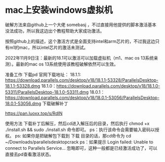 # mac上安装windows虚拟机
破解方法来自github上一个大佬 somebasj ，不过直接用他提供的脚本激活基本没法成功，所以我这边出个教程帮助大家成功激活。

按照github上的描述，这个激活方式是全面支持intel和arm芯片的，不过我这边只有m1的mac，所以intel芯片的激活未测试。

2022年11月9日注：最新的18.1可以激活可以加载虚拟机（m1、mac os 13系统亲测）。最新的mac os 13系统使用该教程破解依然可以生效。

准备工作
下载pd
官网下载地址：
18.1.1: https://download.parallels.com/desktop/v18/18.1.1-53328/ParallelsDesktop-18.1.1-53328.dmg
18.1.0：https://download.parallels.com/desktop/v18/18.1.0-53311/ParallelsDesktop-18.1.0-53311.dmg
18.0.1： https://download.parallels.com/desktop/v18/18.0.1-53056/ParallelsDesktop-18.0.1-53056.dmg
下载破解补丁

https://pan.luoxx.top/s/RdIN


使用方法
下载补丁后解压，然后cd进入解压后的目录，然后执行 chmod +x ./install.sh && sudo ./install.sh 命令即可。
ps：执行该命令会需要输入密码以授权。
ps: 如果你是把破解包下载到 下载 目录的话，那cd命令为 cd ~/Downloads/parallelsdesktopcrack
ps：如果提示 Login failed: Unable to connect to Parallels Service… 忽略即可，这种一般都是已经激活成功了，可以直接去pd查看激活状态。

